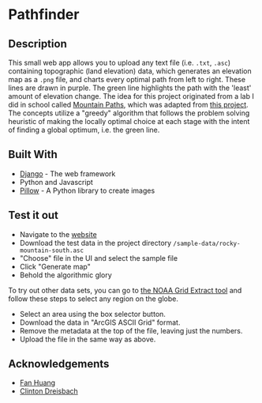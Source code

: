 # Pathfinder

## Description

This small web app allows you to upload any text file (i.e. `.txt`, `.asc`) containing topographic (land elevation) data, which generates an elevation map as a `.png` file, and charts every optimal path from left to right. These lines are drawn in purple. The green line highlights the path with the 'least' amount of elevation change. The idea for this project originated from a lab I did in school called [Mountain Paths](MountainPaths.pdf), which was adapted from [this project](http://nifty.stanford.edu/2016/franke-mountain-paths/). The concepts utilize a "greedy" algorithm that follows the problem solving heuristic of making the locally optimal choice at each stage with the intent of finding a global optimum, i.e. the green line.  

## Built With
- [Django](https://www.djangoproject.com/) - The web framework
- Python and Javascript
- [Pillow](https://pillow.readthedocs.io/en/3.0.x/index.html) - A Python library to create images

## Test it out
- Navigate to the [website](https://greedy-pathfinder.herokuapp.com/)
- Download the test data in the project directory `/sample-data/rocky-mountain-south.asc`
- "Choose" file in the UI and select the sample file
- Click "Generate map" 
- Behold the algorithmic glory

To try out other data sets, you can go to [the NOAA Grid Extract tool](http://maps.ngdc.noaa.gov/viewers/wcs-client/) and follow these steps to select any region on the globe.

- Select an area using the box selector button.
- Download the data in "ArcGIS ASCII Grid" format.
- Remove the metadata at the top of the file, leaving just the numbers.
- Upload the file in the same way as above.  

## Acknowledgements
* [Fan Huang](https://github.com/fanh33)
* [Clinton Dreisbach](https://github.com/cndreisbach)
